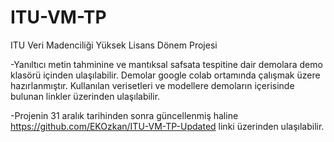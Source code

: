 # ITU-VM-TP
ITU Veri Madenciliği Yüksek Lisans Dönem Projesi

-Yanıltıcı metin tahminine ve mantıksal safsata tespitine dair demolara demo klasörü içinden ulaşılabilir. Demolar google colab ortamında çalışmak üzere hazırlanmıştır. Kullanılan verisetleri ve modellere demoların içerisinde bulunan linkler üzerinden ulaşılabilir.

-Projenin 31 aralık tarihinden sonra güncellenmiş haline https://github.com/EKOzkan/ITU-VM-TP-Updated linki üzerinden ulaşılabilir.
